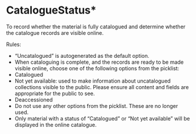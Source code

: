 # CatalogueStatus\*

To record whether the material is fully catalogued and determine whether the catalogue records are visible online. &#x20;

Rules:&#x20;

* “Uncatalogued” is autogenerated as the default option. &#x20;
* When cataloguing is complete, and the records are ready to be made visible online, choose one of the following options from the picklist:&#x20;
* Catalogued&#x20;
* Not yet available: used to make information about uncatalogued collections visible to the public. Please ensure all content and fields are appropriate for the public to see.&#x20;
* Deaccessioned&#x20;
* Do not use any other options from the picklist. These are no longer used.&#x20;
* Only material with a status of “Catalogued” or “Not yet available” will be displayed in the online catalogue.&#x20;
